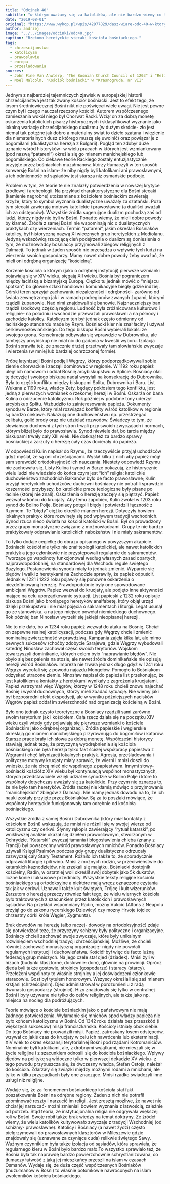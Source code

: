 ```yaml
---
title: "Odcinek 40"
subtitle: "w którym uważamy się za katolików, ale nie bardzo wiemy co to znaczy, a wszyscy dookoła oskarżają nas o herezję i próbują dojechać."
date: "2019-08-01"
original: "https://www.wykop.pl/wpis/42977829/dasz-wiare-odc-40-w-ktorym-uwazamy-sie-za-katoliko/"
author: andrzej
image: "../../images/odcinki/odc40.jpg"
caption: "Rzekomo heretyckie stecaki kościoła bośniackiego."
tags:
  - chrzescijanstwo
  - katolicyzm
  - prawoslawie
  - europa
  - przesladowania
sources:
  - John Fine Van Anwterp, "The Bosnian Church Council of 1203" i "Religion and Culture inside Bosnia" w "The Late medieval Balkans"
  - Noel Malcolm, "Kościół bośniacki" w "Krasnogruda, nr VII"
---
```


Jednym z najbardziej tajemniczych zjawisk w europejskiej historii chrześcijaństwa jest tak zwany kościół bośniacki. Jest to efekt tego, że losom średniowiecznej Bośni nikt nie poświęcał wiele uwagi. Nie jest pewne czym był i czego nauczał rzeczony kościół. Autorem współczesnego zamieszania wokół niego był Chorwat Racki. Wziął on za dobrą monetę oskarżenia katolickich pisarzy historycznych i sklasyfikował wyznanie jako lokalną wariację chrześcijańskiego dualizmu (w dużym skrócie- zło jest niemal tak potężne jak dobro a materialny świat to dzieło szatana i więzienie dla niematerialnych dusz z którego muszą się uwolnić) oraz powiązał je z bogomiłami (dualistyczna herezja z Bułgarii). Pogląd ten zdobył duże uznanie wśród historyków- w wielu pracach w których jest wzmiankowany (pod nazwą “patareni”) określa się go mianem manichejskiego lub bogomilskiego. Co ciekawe teorie Rackiego zostały entuzjastycznie przyjęte przez bośniackich muzułmanów, którzy tłumaczyli w ten sposób konwersję Bośni na islam- że niby nigdy byli katolikami ani prawosławnymi, a ich odmienność od sąsiadów jest starsza niż osmańskie podboje.

Problem w tym, że teorie te nie znalazły potwierdzenia w nowszej krytyce źródłowej i archeologii. Na przykład charakterystyczne dla Bośni stecaki (kamienie nagrobne) utożsamiane z kościołem bośniackim zawierają krzyże, który to symbol wyznania dualistyczne uważały za szatański. Poza tym stecaki zawierają motywy katolickie i prawosławne (a dualiści uważali ich za odstępców). Wszystkie źródła sugerujące dualizm pochodzą zaś od ludzi, którzy nigdy nie byli w Bośni. Ponadto wiemy, że mieli dobre powody by kłamać. Źródła z samej Bośni nie wspominają nic o dualistycznych praktykach czy wierzeniach. Termin “patareni”, jakim określali Bośniaków katolicy, był historyczną nazwą XI wiecznych grup heretyckich z Mediolanu. Jedyną wskazówką rzucającą cień podejrzenia o dualizm są doniesienia o tym, że możnowładcy bośniaccy przyjmowali zbiegów religijnych z Dalmacji. To jednak w żaden sposób nie przesądza o wpływie tych ludzi na wierzenia swoich gospodarzy. Mamy nawet dobre powody żeby uważać, że mieli oni odrębną organizację “kościelną”.

Korzenie kościoła o którym (jako o odrębnej instytucji) pierwsze wzmianki pojawiają się w XIV wieku, sięgają XII wieku. Bośnia był pograniczem między łacińską a bizantyjską Europą. Ciężko tu jednak mówić o “miejscu spotkań”, bo główne szlaki handlowe i komunikacyjne biegły gdzie indziej. Górski teren sprzyjał zachowaniu niezależności i odrębności- zarówno od świata zewnętrznego jak i w ramach podregionów zwanych żupami, którymi rządzili żupanowie. Nad nimi znajdowali się banowie. Najznaczniejszy ban rządził środkową częścią regionu. Ludność była zróżnicowana kulturowo i religijnie- na południu i wschodzie przeważali prawosławni a na północy i zachodzie katolicy. Katolicyzm ten był jednak często odmienny od łacińskiego standardu made by Rzym. Bośniacki kler nie znał łaciny i używał cerkiewnosłowiańskiego. Do tego biskupa Bośni wybierali lokalsi ze swojego grona. Konsekracja odbywała się wprawdzie w Dubrowniku, ale tamtejszy arcybiskup nie miał nic do gadania w kwestii wyboru. Izolacja Bośni sprawiła też, że znacznie dłużej przetrwały tam słowiańskie zwyczaje i wierzenia (w mniej lub bardziej ochrzczonej formie).

Próbę latynizacji Bośni podjęli Węgrzy, którzy podporządkowywali sobie ziemie chorwackie i zaczęli dominować w regionie. W 1192 roku papież uległ ich namowom i oddał Bośnię arcybiskupstwu w Splicie. Bośniacy olali tę decyzję i swojego biskupa nadal wysyłali na konsekrację do Dubrownika. Była to część konfliktu między biskupami Splitu, Dubrownika i Baru. List Wukana z 1199 roku, władcy Zety, będący pokłosiem tego konfliktu, jest jedną z pierwszych wzmianek o rzekomej herezji w Bośni. Oskarża on bana Kulina o odrzucenie katolicyzmu. Rok później w podobne tony uderzył arcybiskup Splitu. Wzbudziło to zainteresowanie papieża. Dokumenty synodu w Barze, który miał rozwiązać konflikty wśród katolików w regionie są bardzo ciekawe. Nakazują one duchowieństwu np. przestrzegać celibatu, golić brody oraz nie udzielać rozwodów. Świadczy to tym, że słowiańscy duchowni z tych stron trwali przy swoich zwyczajach i normach, którym bliżej było do prawosławia. Synod niewiele dał, bo tarcia między biskupami trwały cały XIII wiek. Nie dotknął też za bardzo sprawy bośniackiej a zarzuty o herezję cały czas docierały do papieża.

W odpowiedzi Kulin napisał do Rzymu, że rzeczywiście przyjął uchodźców gdyż myślał, że są oni chrześcijanami. Wysłał kilku z nich aby papież mógł sam sprawdzić ortodoksyjność ich nauczania. Niestety odpowiedź Rzymu nie zachowała się. Listy Kulina i synod w Barze pokazują, że historycznie wielu ludzi nie wiedziało do końca czym jest “ich” religia: katolickie duchowieństwo zachodnich Bałkanów było de facto prawosławne; Kulin przyjął heretyckich uchodźców; duchowni bośniaccy nie potrafili sprawdzić koszerności przybyszy, bo katolickie prace teologiczne były pisane po łacinie (której nie znali). Oskarżenia o herezję zaczęły się piętrzyć. Papież wezwał w końcu do krucjaty. Aby temu zapobiec, Kulin zwołał w 1203 roku synod do Bolino Polje. Bośniacy potępili błędy i potwierdzili łączność z Rzymem. Te “błędy” ciężko określić mianem herezji. Dotyczyły bowiem lokalnych praktyk które rozwinęły się pod wpływem tradycji wschodnich. Synod rzuca nieco światła na kościół katolicki w Bośni. Był on prowadzony przez grupy monastyczne związane z możnowładcami. Grupy te nie bardzo praktykowały odprawianie katolickich nabożeństw i nie miały sakramentów.

To tylko dodaje cegiełkę do obrazu opisanego w powyższym akapicie. Bośniacki kościół nie tylko nie znał teologii katolickiej, ale nawet katolickich praktyk a jego członkowie nie przystępowali regularnie do sakramentów. Tworzące go wspólnoty funkcjonował według własnych zasad opartych, najprawdopodobniej, na standardowej dla Wschodu regule świętego Bazylego. Postanowienia synodu miały to jednak zmienić. Wyparcie się błędów i walki z heretykami na Zachodzie sprawiły, że papież odpuścił. Jednak w 1221 i 1222 roku pojawiły się ponowne oskarżenia o niezdefiniowaną herezję. Prawdopodobnie były one spowodowane ambicjami Węgrów. Papież wezwał do krucjaty, ale podjęto inne aktywności mające na celu uporządkowanie sytuacji. List papieski z 1232 roku opisuje biskupa Bośni jako broniącego heretyków analfabetę, który objął urząd dzięki przekupstwu i nie miał pojęcia o sakramentach i liturgii. Legat usunął go ze stanowiska, a na jego miejsce powołał niemieckiego duchownego. Rok później ban Ninosław wyrzekł się jakiejś nieopisanej herezji.

Nic to nie dało, bo w 1234 roku papież wezwał do ataku na Bośnię. Chciał on zapewne realnej katolicyzacji, podczas gdy Węgrzy chcieli zmienić nominalną zwierzchność w prawdziwą. Kampania zajęła kilka lat, ale mimo pewnych sukcesów (choćby zdobycie Sarajewa, gdzie Węgrzy wybudowali katedrę) Ninosław zachował część swoich terytoriów. Wojskom towarzyszyli dominikanie, których celem było “naprawianie błędów”. Nie obyło się bez palenia na stosie, ale nawet źródła dominikańskie nie opisują herezji wśród Bośniaków. Impreza nie trwała jednak długo gdyż w 1241 roku Węgrzy wycofali się z powodu najazdu Mongołów. Pomogło to Bośniakom odzyskać utracone ziemie. Ninosław napisał do papieża list przekonując, że jest katolikiem a kontakty z heretykami wynikały z zagrożenia krucjatami. Papież wstrzymał więc Węgrów, którzy w 1248 roku chcieli znowu najechać Bośnię i wysłał duchownych, którzy mieli zbadać sytuację. Nie wiemy jaki był bezpośredni efekt ekspedycji, ale w wyniku późniejszych nacisków Węgrów papież oddał im zwierzchność nad organizacją kościelną w Bośni.

Było ono jednak czysto teoretyczne a Bośniacy rządzili sami zarówno swoim terytorium jak i kościołem. Cała rzecz działa się na początku XIV wieku czyli wtedy gdy pojawiają się pierwsze wzmianki o kościele Bośniackim jako odrębnej organizacji. Źródła papieskie i węgierskie określają go mianem manichejskiego przyrównując do bogomiłów i katarów. Starsze prace brały ich słowa za dobrą monetę. Współcześni historycy stawiają jednak tezę, że przyczyną wyodrębnienia się kościoła bośniackiego nie była herezja tylko fakt ścisłej współpracy papiestwa z Węgrami i chęć latynizacji lokalnych praktyk. Agresja, prześladowania i polityczne motywy krucjaty miały sprawić, że wierni i mnisi doszli do wniosku, że nie chcą mieć nic wspólnego z papiestwem. Innymi słowy- bośniacki kościół z XIV wieku był kontynuacją wspólnot monastycznych, których przedstawiciele wzięli udział w synodzie w Bolino Polje i które to wspólnoty dotychczas uważały się za katolickie. Przy czym nie oznacza to, że nie było tam heretyków. Źródła raczej nie kłamią mówiąc o przyjmowaniu “manichejskich” zbiegów z Dalmacji. Nie mamy jednak dowodu na to, że ich nauki zostały przyjęte przez Bośniaków. Są za to poszlaki mówiące, że wspólnoty heretyckie funkcjonowały tam odrębnie od kościoła bośniackiego.

Wszystkie źródła z samej Bośni i Dubrownika (który miał kontakty z kościołem Bośni) wskazują, że mnisi nie różnili się w swojej wierze od katolicyzmu czy cerkwi. Słynny rękopis zawierający “rytuał katarski”, po wnikliwszej analizie okazał się dziełem prawosławnym, stworzonym w Ochrydzie. “Katarski” zwyczaj łamania i błogosławienia chleba (znany z Francji) był powszechny wśród prawosławnych mnichów. Ponadto Bośniacy używali Księgi Psalmów podczas gdy grupy dualistyczne odrzucały zazwyczaj cały Stary Testament. Różniło ich także to, że sporadycznie odprawiali liturgię i pili wino. Mnisi z możnych rodzin, w przeciwieństwie do katarskich kaznodziejów, nie zrzekali się majątku. Bośniacki dostojnik kościelny, Radin, w ostatniej woli określił swój dobytek jako 5k dukatów, liczne konie i luksusowe przedmioty. Wszystkie teksty religijne kościoła bośniackiego są ortodoksyjne a niektóre mają wręcz oznaczone czytania tak jak w cerkwi. Uznawali także kult świętych, Trójcę i kult wizerunków. Zarzutom o herezję przeczy również fakt tego, że wielu wiernych kościoła było traktowanych z szacunkiem przez katolickich i prawosławnych sąsiadów. Na przykład wspomniany Radin, możny Vukcic (Alfons z Neapolu przyjął go do zakonu rycerskiego Dziewicy) czy możny Hrvoje (ojciec chrzestny córki króla Węgier, Zygmunta).

Brak dowodów na herezję (albo raczej- dowody na ortodoksyjność) zdaje się potwierdzać tezę, że przyczyny schizmy były polityczne i organizacyjne. Bośniacy chcieli zachować swoje zwyczaje, które były unikalnym rozwinięciem wschodniej tradycji chrześcijańskiej. Możliwe, że chcieli również zachować monastyczną organizację- nigdy nie powołali regularnych instytucji i duchowieństwa. Kościół był więc de facto luźną federacją grup mniszych. Na jego czele stał djed (dziadek). Mnisi żyli w hizach (budynki klasztorne, dosłownie: dom), głównie na prowincji. Oprócz djeda byli także gostowie, strojnicy (gospodarze) i staracy (starcy). Przełożeni wspólnoty to właśnie strojnicy a jej doświadczeni członkowie staracowie. Gost był tytułem honorowym. Wszyscy określali się zaś mianem krstjani (chrześcijanin). Djed administrował w porozumieniu z radą dwunastu gospodarzy (strojnici). Hizy znajdowały się tylko w centralnej Bośni i były używane nie tylko do celów religijnych, ale także jako np. miejsca na nocleg dla podróżujących.

Teorie mówiące o kościele bośniackim jako o państwowym nie mają żadnego potwierdzenia. Wyłamanie się mnichów spod władzy papieża nie było końcem katolicyzmu w Bośni. Od 1342 roku działała bez przeszkód (i większych sukcesów) misja franciszkańska. Kościoły istniały obok siebie. Do tego Bośniacy nie prowadzili misji. Papież, zatroskany losem odstępców, wzywał co jakiś czas do krucjaty w celu ich nawrócenia lub eksterminacji. XIV wiek to okres ekspansji terytorialnej Bośni pod rządami Kotromaniciów. Nominalnie byli katolikami, ale, z drobnymi wyjątkami, nie mieszali się w życie religijne i z szacunkiem odnosili się do kościoła bośniackiego. Wpływy djedów na politykę są widoczne tylko w pierwszej dekadzie XV wieku- z tego powodu przypuszcza się, że ówczesny władca, Stefan Ostoja, należał do kościoła. Zdarzały się związki między możnymi rodami a mnichami, ale tylko w kilku przypadkach były one znaczące. Mnisi rzadko świadczyli inne usługi niż religijne.

Wydaje się, że za fenomenem bośniackiego kościoła stał fakt poszatkowania Bośni na odrębne regiony. Żaden z nich nie potrafił zdominować reszty i narzucić im religii. Jest zresztą możliwe, że nawet nie chciał jej narzucać- możni zmieniali bowiem wyznania z łatwością, zależnie od potrzeb. Stąd teoria, że instytucjonalna religia nie odgrywała większej roli w Bośni. Swoje robił także brak wiedzy na temat doktryny. Ze źródeł wiemy, że wielu katolików kultywowało zwyczaje z tradycji Wschodniej (od schizmy- prawosławne). Katolicy i Bośniacy (a nawet żydzi) często pielgrzymowali do prawosławnych klasztorów w Mileszewie gdzie znajdowały się (uznawane za czyniące cuda) relikwie świętego Sawy. Ważnym czynnikiem była także izolacja od sąsiadów, która sprawiała, że regularnego kleru w Bośni było bardzo mało.To wszystko sprawiało też, że Bośnia była tak naprawdę bardzo powierzchownie schrystianizowana, co tłumaczy łatwość z jaką jej mieszkańcy przeszli na islam w czasach Osmanów. Wydaje się, że duża część współczesnych Bośniaków (muzułmanów w Bośni) to właśnie potomkowie nawróconych na islam zwolenników kościoła bośniackiego.
